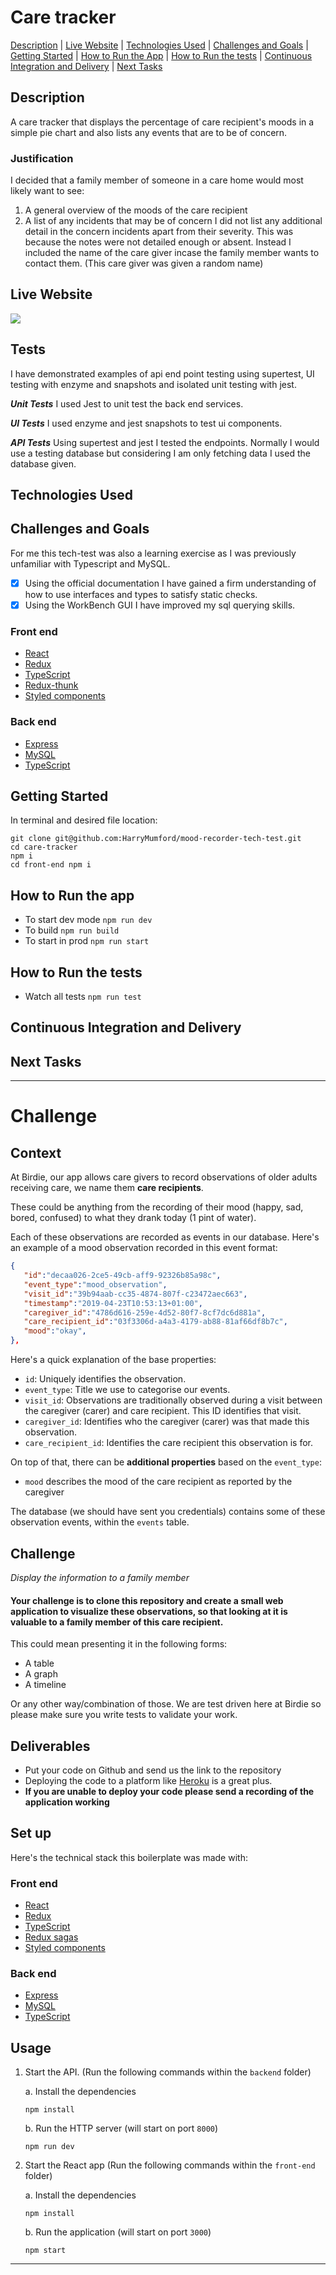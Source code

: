 # Care tracker

[Description](#description) | [Live Website](#live-website) | [Technologies Used](#technologies-used) | [Challenges and Goals](#challenges-and-goals) | [Getting Started](#getting-started) | [How to Run the App](#how-to-run-the-app) | [How to Run the tests](#how-to-run-the-tests) | [Continuous Integration and Delivery](#continuous-integration-and-delivery) | [Next Tasks](#next-tasks)

## Description

A care tracker that displays the percentage of care recipient's moods in a simple pie chart and also lists any events that are to be of concern.

### Justification

I decided that a family member of someone in a care home would most likely want to see:

1. A general overview of the moods of the care recipient
2. A list of any incidents that may be of concern
   I did not list any additional detail in the concern incidents apart from their severity. This was because the notes were not detailed enough or absent. Instead I included the name of the care giver incase the family member wants to contact them. (This care giver was given a random name)

## Live Website

![](./front-end/src/assets/images/website.PNG)

## Tests

I have demonstrated examples of api end point testing using supertest, UI testing with enzyme and snapshots and isolated unit testing with jest.

**_Unit Tests_**
I used Jest to unit test the back end services.

**_UI Tests_**
I used enzyme and jest snapshots to test ui components.

**_API Tests_**
Using supertest and jest I tested the endpoints. Normally I would use a testing database but considering I am only fetching data I used the database given.

## Technologies Used

## Challenges and Goals

For me this tech-test was also a learning exercise as I was previously unfamiliar with Typescript and MySQL.

- [x] Using the official documentation I have gained a firm understanding of how to use interfaces and types to satisfy static checks.
- [x] Using the WorkBench GUI I have improved my sql querying skills.

### Front end

- [React](https://reactjs.org/)
- [Redux](https://redux.js.org/introduction/getting-started)
- [TypeScript](https://www.typescriptlang.org/)
- [Redux-thunk](https://www.npmjs.com/package/redux-thunk)
- [Styled components](https://www.styled-components.com/)

### Back end

- [Express](https://expressjs.com/)
- [MySQL](https://www.mysql.com/)
- [TypeScript](https://www.typescriptlang.org/)

## Getting Started

In terminal and desired file location:

```
git clone git@github.com:HarryMumford/mood-recorder-tech-test.git
cd care-tracker
npm i
cd front-end npm i
```

## How to Run the app

- To start dev mode `npm run dev`
- To build `npm run build`
- To start in prod `npm run start`

## How to Run the tests

- Watch all tests `npm run test`

## Continuous Integration and Delivery

## Next Tasks

---

# Challenge

## Context

At Birdie, our app allows care givers to record observations of older adults receiving care, we name them **care recipients**.

These could be anything from the recording of their mood (happy, sad, bored, confused) to what they drank today (1 pint of water).

Each of these observations are recorded as events in our database. Here's an example of a mood observation recorded
in this event format:

```json
{
   "id":"decaa026-2ce5-49cb-aff9-92326b85a98c",
   "event_type":"mood_observation",
   "visit_id":"39b94aab-cc35-4874-807f-c23472aec663",
   "timestamp":"2019-04-23T10:53:13+01:00",
   "caregiver_id":"4786d616-259e-4d52-80f7-8cf7dc6d881a",
   "care_recipient_id":"03f3306d-a4a3-4179-ab88-81af66df8b7c",
   "mood":"okay",
},
```

Here's a quick explanation of the base properties:

- `id`: Uniquely identifies the observation.
- `event_type`: Title we use to categorise our events.
- `visit_id`: Observations are traditionally observed during a visit between the caregiver (carer) and care recipient. This ID identifies that visit.
- `caregiver_id`: Identifies who the caregiver (carer) was that made this observation.
- `care_recipient_id`: Identifies the care recipient this observation is for.

On top of that, there can be **additional properties** based on the `event_type`:

- `mood` describes the mood of the care recipient as reported by the caregiver

The database (we should have sent you credentials) contains some of these observation events, within the `events` table.

## Challenge

_Display the information to a family member_

#### Your challenge is to clone this repository and create a small web application to visualize these observations, so that looking at it is valuable to a family member of this care recipient.

This could mean presenting it in the following forms:

- A table
- A graph
- A timeline

Or any other way/combination of those. We are test driven here at Birdie so please make sure you write tests to validate your work.

## Deliverables

- Put your code on Github and send us the link to the repository
- Deploying the code to a platform like [Heroku](https://heroku.com) is a great plus.
- **If you are unable to deploy your code please send a recording of the application working**

## Set up

Here's the technical stack this boilerplate was made with:

### Front end

- [React](https://reactjs.org/)
- [Redux](https://redux.js.org/introduction/getting-started)
- [TypeScript](https://www.typescriptlang.org/)
- [Redux sagas](https://redux-saga.js.org/docs/introduction/BeginnerTutorial.html)
- [Styled components](https://www.styled-components.com/)

### Back end

- [Express](https://expressjs.com/)
- [MySQL](https://www.mysql.com/)
- [TypeScript](https://www.typescriptlang.org/)

## Usage

1. Start the API. (Run the following commands within the `backend` folder)

   a. Install the dependencies

   ```
   npm install
   ```

   b. Run the HTTP server (will start on port `8000`)

   ```
   npm run dev
   ```

2. Start the React app (Run the following commands within the `front-end` folder)

   a. Install the dependencies

   ```
   npm install
   ```

   b. Run the application (will start on port `3000`)

   ```
   npm start
   ```

---
